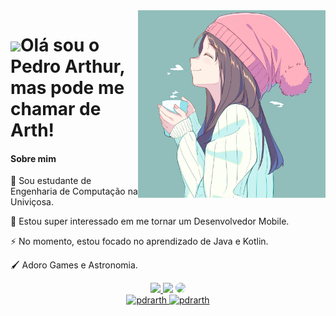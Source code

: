 
<img align="right" src="https://github.com/TryKatChup/TryKatChup/blob/main/cropped.jpg" alt="Unfortunately I didn't find the author of the pic, feel to open a pull request if found" width="300" /> 
<h1 align="left"><img src="https://raw.githubusercontent.com/kaueMarques/kaueMarques/master/Olá.gif" height="10px">Olá sou o Pedro Arthur, mas pode me chamar de Arth! </h1>

#### Sobre mim

🏫 Sou estudante de Engenharia de Computação na Univiçosa.

🔎 Estou super interessado em me tornar um Desenvolvedor Mobile.

⚡ No momento, estou focado no aprendizado de  Java e Kotlin.

🖌️ Adoro Games e Astronomia.







<div align="center"> 
<a href="https://instagram.com/pdrarth" target="_blank"><img src="https://img.shields.io/badge/-Instagram-%23E4405F?style=for-the-badge&logo=instagram&logoColor=white"</a>
<a href = "mailto:pedroarthurpdrarth@gmail.com"> <img src="https://img.shields.io/badge/-Gmail-%23333?style=for-the-badge&logo=gmail&logoColor=white" target="_blank"></a>
<a href="https://www.linkedin.com/in/pdrarth/" target="_blank"><img src="https://img.shields.io/badge/-LinkedIn-%230077B5?style=for-the-badge&logo=linkedin&logoColor=white" style="border-radius: 30px" target="_blank"></a> 
 </div>

<div align="center">
   <a href="https://github.com/pdrarth">
    <img height="160em" src="https://github-readme-stats.vercel.app/api/top-langs/?username=pdrarth&show_icons=true&locale=en&layout=compact&size_weight=0.5&count_weight=0.5&theme=codeSTACKr" alt="pdrarth" />
    <img height="160em" src="https://github-readme-stats.vercel.app/api/?username=pdrarth&show_icons=true&theme=codeSTACKr" alt="pdrarth" />








